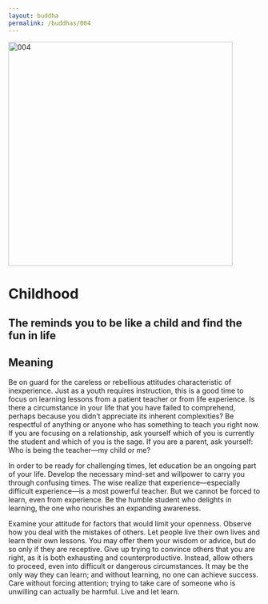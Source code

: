 ```yaml
---
layout: buddha
permalink: /buddhas/004
---
```


<div class="uk-text-center">
<img src="{{"/assets/img/buddhas/buddha-004.jpg" | relative_url}}" alt="004"  width="448" height="448"></div>

# Childhood

## The reminds you to be like a child and find the fun in life

## Meaning

Be on guard for the careless or rebellious attitudes characteristic of inexperience. Just as a youth requires instruction, this is a good time to focus on learning lessons from a patient teacher or from life experience. Is there a circumstance in your life that you have failed to comprehend, perhaps because you didn’t appreciate its inherent complexities? Be respectful of anything or anyone who has something to teach you right now. If you are focusing on a relationship, ask yourself which of you is currently the student and which of you is the sage. If you are a parent, ask yourself: Who is being the teacher—my child or me?

In order to be ready for challenging times, let education be an ongoing part of your life. Develop the necessary mind-set and willpower to carry you through confusing times. The wise realize that experience—especially difficult experience—is a most powerful teacher. But we cannot be forced to learn, even from experience. Be the humble student who delights in learning, the one who nourishes an expanding awareness.

Examine your attitude for factors that would limit your openness. Observe how you deal with the mistakes of others. Let people live their own lives and learn their own lessons. You may offer them your wisdom or advice, but do so only if they are receptive. Give up trying to convince others that you are right, as it is both exhausting and counterproductive. Instead, allow others to proceed, even into difficult or dangerous circumstances. It may be the only way they can learn; and without learning, no one can achieve success. Care without forcing attention; trying to take care of someone who is unwilling can actually be harmful. Live and let learn.
